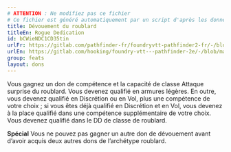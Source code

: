 ```yaml
---
# ATTENTION : Ne modifiez pas ce fichier
# Ce fichier est généré automatiquement par un script d'après les données du module Foundry VTT officiel et de sa traduction
title: Dévouement du roublard
titleEn: Rogue Dedication
id: bCWieNDC1CD35tin
urlFr: https://gitlab.com/pathfinder-fr/foundryvtt-pathfinder2-fr/-/blob/master/data/feats/bCWieNDC1CD35tin.htm
urlEn: https://gitlab.com/hooking/foundry-vtt---pathfinder-2e/-/blob/master/packs/data/feats.db/rogue-dedication.json
group: feats
layout: dons
---
```

Vous gagnez un don de compétence et la capacité de classe Attaque surprise du roublard. Vous devenez qualifié en armures légères. En outre, vous devenez qualifié en Discrétion ou en Vol, plus une compétence de votre choix ; si vous êtes déjà qualifié en Discrétion et en Vol, vous devenez à la place qualifié dans une compétence supplémentaire de votre choix. Vous devenez qualifié dans le DD de classe de roublard.

**Spécial** Vous ne pouvez pas gagner un autre don de dévouement avant d’avoir acquis deux autres dons de l’archétype roublard.


